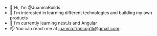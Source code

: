 - 👋 Hi, I’m @JuanmaBuilds
- 👀 I’m interested in learning different technologies and building my own products 
- 🌱 I’m currently learning nestJs and Angular 
- 📫 You can reach me at juanma.francog15@gmail.com

<!---
JuanmaBuilds/JuanmaBuilds is a ✨ special ✨ repository because its `README.md` (this file) appears on your GitHub profile.
You can click the Preview link to take a look at your changes.
--->
